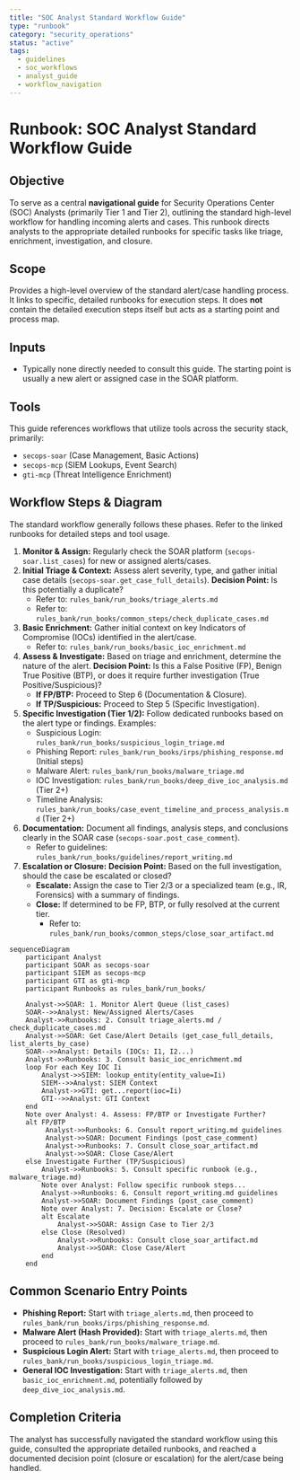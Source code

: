 ```yaml
---
title: "SOC Analyst Standard Workflow Guide"
type: "runbook"
category: "security_operations"
status: "active"
tags:
  - guidelines
  - soc_workflows
  - analyst_guide
  - workflow_navigation
---
```


# Runbook: SOC Analyst Standard Workflow Guide

## Objective

To serve as a central **navigational guide** for Security Operations Center (SOC) Analysts (primarily Tier 1 and Tier 2), outlining the standard high-level workflow for handling incoming alerts and cases. This runbook directs analysts to the appropriate detailed runbooks for specific tasks like triage, enrichment, investigation, and closure.

## Scope

Provides a high-level overview of the standard alert/case handling process. It links to specific, detailed runbooks for execution steps. It does **not** contain the detailed execution steps itself but acts as a starting point and process map.

## Inputs

*   Typically none directly needed to consult this guide. The starting point is usually a new alert or assigned case in the SOAR platform.

## Tools

This guide references workflows that utilize tools across the security stack, primarily:
*   `secops-soar` (Case Management, Basic Actions)
*   `secops-mcp` (SIEM Lookups, Event Search)
*   `gti-mcp` (Threat Intelligence Enrichment)

## Workflow Steps & Diagram

The standard workflow generally follows these phases. Refer to the linked runbooks for detailed steps and tool usage.

1.  **Monitor & Assign:** Regularly check the SOAR platform (`secops-soar.list_cases`) for new or assigned alerts/cases.
2.  **Initial Triage & Context:** Assess alert severity, type, and gather initial case details (`secops-soar.get_case_full_details`). **Decision Point:** Is this potentially a duplicate?
    *   Refer to: `rules_bank/run_books/triage_alerts.md`
    *   Refer to: `rules_bank/run_books/common_steps/check_duplicate_cases.md`
3.  **Basic Enrichment:** Gather initial context on key Indicators of Compromise (IOCs) identified in the alert/case.
    *   Refer to: `rules_bank/run_books/basic_ioc_enrichment.md`
4.  **Assess & Investigate:** Based on triage and enrichment, determine the nature of the alert. **Decision Point:** Is this a False Positive (FP), Benign True Positive (BTP), or does it require further investigation (True Positive/Suspicious)?
    *   **If FP/BTP:** Proceed to Step 6 (Documentation & Closure).
    *   **If TP/Suspicious:** Proceed to Step 5 (Specific Investigation).
5.  **Specific Investigation (Tier 1/2):** Follow dedicated runbooks based on the alert type or findings. Examples:
    *   Suspicious Login: `rules_bank/run_books/suspicious_login_triage.md`
    *   Phishing Report: `rules_bank/run_books/irps/phishing_response.md` (Initial steps)
    *   Malware Alert: `rules_bank/run_books/malware_triage.md`
    *   IOC Investigation: `rules_bank/run_books/deep_dive_ioc_analysis.md` (Tier 2+)
    *   Timeline Analysis: `rules_bank/run_books/case_event_timeline_and_process_analysis.md` (Tier 2+)
6.  **Documentation:** Document all findings, analysis steps, and conclusions clearly in the SOAR case (`secops-soar.post_case_comment`).
    *   Refer to guidelines: `rules_bank/run_books/guidelines/report_writing.md`
7.  **Escalation or Closure:** **Decision Point:** Based on the full investigation, should the case be escalated or closed?
    *   **Escalate:** Assign the case to Tier 2/3 or a specialized team (e.g., IR, Forensics) with a summary of findings.
    *   **Close:** If determined to be FP, BTP, or fully resolved at the current tier.
        *   Refer to: `rules_bank/run_books/common_steps/close_soar_artifact.md`

```mermaid
sequenceDiagram
    participant Analyst
    participant SOAR as secops-soar
    participant SIEM as secops-mcp
    participant GTI as gti-mcp
    participant Runbooks as rules_bank/run_books/

    Analyst->>SOAR: 1. Monitor Alert Queue (list_cases)
    SOAR-->>Analyst: New/Assigned Alerts/Cases
    Analyst->>Runbooks: 2. Consult triage_alerts.md / check_duplicate_cases.md
    Analyst->>SOAR: Get Case/Alert Details (get_case_full_details, list_alerts_by_case)
    SOAR-->>Analyst: Details (IOCs: I1, I2...)
    Analyst->>Runbooks: 3. Consult basic_ioc_enrichment.md
    loop For each Key IOC Ii
        Analyst->>SIEM: lookup_entity(entity_value=Ii)
        SIEM-->>Analyst: SIEM Context
        Analyst->>GTI: get...report(ioc=Ii)
        GTI-->>Analyst: GTI Context
    end
    Note over Analyst: 4. Assess: FP/BTP or Investigate Further?
    alt FP/BTP
         Analyst->>Runbooks: 6. Consult report_writing.md guidelines
         Analyst->>SOAR: Document Findings (post_case_comment)
         Analyst->>Runbooks: 7. Consult close_soar_artifact.md
         Analyst->>SOAR: Close Case/Alert
    else Investigate Further (TP/Suspicious)
        Analyst->>Runbooks: 5. Consult specific runbook (e.g., malware_triage.md)
        Note over Analyst: Follow specific runbook steps...
        Analyst->>Runbooks: 6. Consult report_writing.md guidelines
        Analyst->>SOAR: Document Findings (post_case_comment)
        Note over Analyst: 7. Decision: Escalate or Close?
        alt Escalate
            Analyst->>SOAR: Assign Case to Tier 2/3
        else Close (Resolved)
            Analyst->>Runbooks: Consult close_soar_artifact.md
            Analyst->>SOAR: Close Case/Alert
        end
    end

```

## Common Scenario Entry Points

*   **Phishing Report:** Start with `triage_alerts.md`, then proceed to `rules_bank/run_books/irps/phishing_response.md`.
*   **Malware Alert (Hash Provided):** Start with `triage_alerts.md`, then proceed to `rules_bank/run_books/malware_triage.md`.
*   **Suspicious Login Alert:** Start with `triage_alerts.md`, then proceed to `rules_bank/run_books/suspicious_login_triage.md`.
*   **General IOC Investigation:** Start with `triage_alerts.md`, then `basic_ioc_enrichment.md`, potentially followed by `deep_dive_ioc_analysis.md`.

## Completion Criteria

The analyst has successfully navigated the standard workflow using this guide, consulted the appropriate detailed runbooks, and reached a documented decision point (closure or escalation) for the alert/case being handled.
